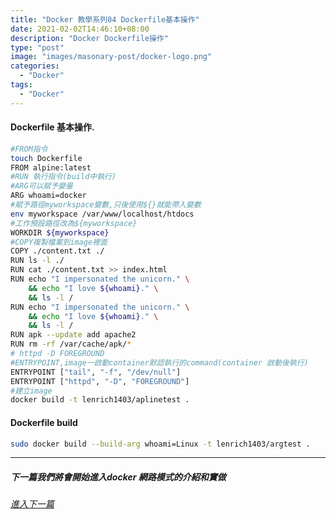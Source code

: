 ```yaml
---
title: "Docker 教學系列04 Dockerfile基本操作"
date: 2021-02-02T14:46:10+08:00
description: "Docker Dockerfile操作"
type: "post"
image: "images/masonary-post/docker-logo.png"
categories: 
  - "Docker"
tags:
  - "Docker"
---
```


#### Dockerfile 基本操作.
```bash
#FROM指令
touch Dockerfile
FROM alpine:latest
#RUN 執行指令(build中執行)
#ARG可以賦予變量
ARG whoami=docker
#賦予路徑myworkspace變數,只後使用${}就能帶入變數
env myworkspace /var/www/localhost/htdocs
#工作預設路徑改為${myworkspace}
WORKDIR ${myworkspace}
#COPY複製檔案到image裡面
COPY ./content.txt ./
RUN ls -l ./
RUN cat ./content.txt >> index.html
RUN echo "I impersonated the unicorn." \
    && echo "I love ${whoami}." \
    && ls -l /
RUN echo "I impersonated the unicorn." \
    && echo "I love ${whoami}." \
    && ls -l /
RUN apk --update add apache2
RUN rm -rf /var/cache/apk/*
# httpd -D FOREGROUND
#ENTRYPOINT,image一啟動container默認執行的command(container 啟動後執行)
ENTRYPOINT ["tail", "-f", "/dev/null"]
ENTRYPOINT ["httpd", "-D", "FOREGROUND"]
#建立image
docker build -t lenrich1403/aplinetest .

```

#### Dockerfile build
```bash
sudo docker build --build-arg whoami=Linux -t lenrich1403/argtest .
```
----------------------------------
##### 下一篇我們將會開始進入docker 網路模式的介紹和實做
###### [進入下一篇](/docker-05)